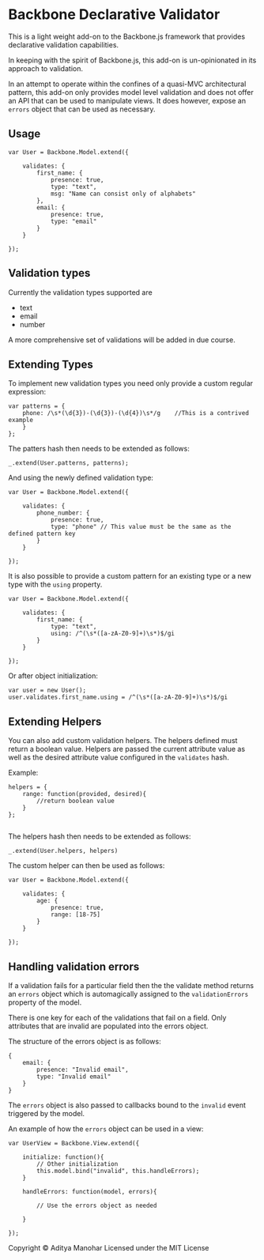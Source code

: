 Backbone Declarative Validator
===============================

This is a light weight add-on to the Backbone.js framework that provides declarative validation capabilities.

In keeping with the spirit of Backbone.js, this add-on is un-opinionated in its approach to validation.

In an attempt to operate within the confines of a quasi-MVC architectural pattern, this add-on only provides model level validation and does not offer an API that can be used to manipulate views. It does however, expose an ```errors``` object that can be used as necessary.

Usage
-----
```
var User = Backbone.Model.extend({

	validates: {
		first_name: {
			presence: true,
			type: "text",
			msg: "Name can consist only of alphabets"
		},
		email: {
			presence: true,
			type: "email"
		}
	}

});
```

Validation types
-----------
Currently the validation types supported are

* text
* email
* number

A more comprehensive set of validations will be added in due course.

Extending Types
-----------------

To implement new validation types you need only provide a custom regular expression:

```
var patterns = {
	phone: /\s*(\d{3})-(\d{3})-(\d{4})\s*/g    //This is a contrived example
	}
};
```
The patters hash then needs to be extended as follows:

```
_.extend(User.patterns, patterns);

```

And using the newly defined validation type:

```
var User = Backbone.Model.extend({

	validates: {
		phone_number: {
			presence: true,
			type: "phone" // This value must be the same as the defined pattern key
		}
	}
	
});

```

It is also possible to provide a custom pattern for an existing type or a new type with the ```using``` property.

```
var User = Backbone.Model.extend({
	
	validates: {	
		first_name: {
			type: "text",
			using: /^(\s*([a-zA-Z0-9]+)\s*)$/gi
		}
	}
	
});

```
Or after object initialization:

```
var user = new User();
user.validates.first_name.using = /^(\s*([a-zA-Z0-9]+)\s*)$/gi

```

Extending Helpers
-----------------

You can also add custom validation helpers. The helpers defined must return a boolean value. Helpers are passed the current attribute value as well as the desired attribute value configured in the ```validates``` hash.

Example:

```
helpers = {
	range: function(provided, desired){
		//return boolean value
	}
};
	
```
The helpers hash then needs to be extended as follows:

```
_.extend(User.helpers, helpers)

```

The custom helper can then be used as follows:

```
var User = Backbone.Model.extend({
	
	validates: {
		age: {
			presence: true,
			range: [18-75]
		}
	}
	
});

```

Handling validation errors
------------------------------

If a validation fails for a particular field then the the validate method returns an ```errors``` object which is automagically assigned to the ```validationErrors``` property of the model. 

There is one key for each of the validations that fail on a field. Only attributes that are invalid are populated into the errors object.

The structure of the errors object is as follows:

```
{
	email: {
		presence: "Invalid email",
		type: "Invalid email"
	}
}

```
The ```errors``` object is also passed to callbacks bound to the ```invalid``` event triggered by the model.

An example of how the ```errors``` object can be used in a view:

```
var UserView = Backbone.View.extend({
	
	initialize: function(){
		// Other initialization
		this.model.bind("invalid", this.handleErrors);
	}
	
	handleErrors: function(model, errors){
		
		// Use the errors object as needed
		
	}
	
});

```

Copyright &copy; Aditya Manohar Licensed under the MIT License